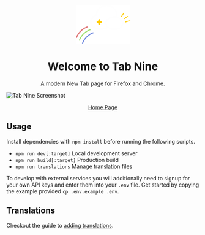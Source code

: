 <div align="center"><img style="max-width: 10em" src="src/views/shared/logo.svg"/></div>

<h1 align="center">Welcome to Tab Nine</h1>

<p align="center">A modern New Tab page for Firefox and Chrome.</p>

![Tab Nine Screenshot](screenshot.png)

<p align="center"><a href="https://xsfs.xyz/tab-nine">Home Page</a></p>

## Usage

Install dependencies with `npm install` before running the following scripts.

- `npm run dev[:target]` Local development server
- `npm run build[:target]` Production build
- `npm run translations` Manage translation files

To develop with external services you will additionally need to signup for your own API keys
and enter them into your `.env` file. Get started by copying the example provided `cp .env.example .env`.

## Translations

Checkout the guide to [adding translations](TRANSLATING.md).
